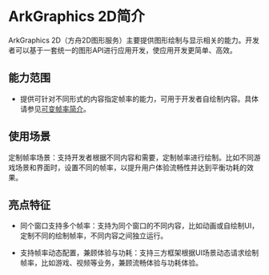 # ArkGraphics 2D简介

ArkGraphics 2D（方舟2D图形服务）主要提供图形绘制与显示相关的能力。开发者可以基于一套统一的图形API进行应用开发，使应用开发更简单、高效。

## 能力范围

- 提供可针对不同形式的内容指定帧率的能力，可用于开发者自绘制内容。具体请参见[可变帧率简介](./cj-displaysync-overview.md)。

## 使用场景

定制帧率场景：支持开发者根据不同内容和需要，定制帧率进行绘制。比如不同游戏场景和界面时，设置不同的帧率，以提升用户体验流畅性并达到平衡功耗的效果。

## 亮点特征

- 同个窗口支持多个帧率：支持为同个窗口的不同内容，比如动画或自绘制UI，定制不同的绘制帧率，不同内容之间独立运行。

- 支持帧率动态配置，兼顾体验与功耗：支持三方框架根据UI场景动态请求绘制帧率，比如游戏、视频等业务，兼顾流畅体验与功耗体验。
